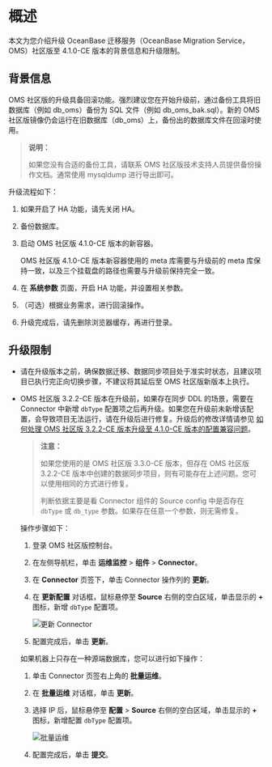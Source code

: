 # 概述

本文为您介绍升级 OceanBase 迁移服务（OceanBase Migration Service，OMS）社区版至 4.1.0-CE 版本的背景信息和升级限制。

## 背景信息

OMS 社区版的升级具备回滚功能。强烈建议您在开始升级前，通过备份工具将旧数据库（例如 db_oms）备份为 SQL 文件（例如 db_oms_bak.sql）。新的 OMS 社区版镜像仍会运行在旧数据库（db_oms）上，备份出的数据库文件在回滚时使用。

>**说明：**
>
>如果您没有合适的备份工具，请联系 OMS 社区版技术支持人员提供备份操作文档。通常使用 mysqldump 进行导出即可。

升级流程如下：

1. 如果开启了 HA 功能，请先关闭 HA。

2. 备份数据库。

3. 启动 OMS 社区版 4.1.0-CE 版本的新容器。

   OMS 社区版 4.1.0-CE 版本新容器使用的 meta 库需要与升级前的 meta 库保持一致，以及三个挂载盘的路径也需要与升级前保持完全一致。

4. 在 **系统参数** 页面，开启 HA 功能，并设置相关参数。

5. （可选）根据业务需求，进行回滚操作。

6. 升级完成后，请先删除浏览器缓存，再进行登录。

## 升级限制
  
* 请在升级版本之前，确保数据迁移、数据同步项目处于准实时状态，且建议项目已执行完正向切换步骤，不建议将其延后至 OMS 社区版新版本上执行。

* OMS 社区版 3.2.2-CE 版本在升级前，如果存在同步 DDL 的场景，需要在 Connector 中新增 `dbType` 配置项之后再升级。如果您在升级前未新增该配置，会导致项目无法运行，请在升级后进行修复。升级后的修改详情请参见 [如何处理 OMS 社区版 3.2.2-CE 版本升级至 4.1.0-CE 版本的配置兼容问题](../13.upgrade-guide/4.faq.md)。
  
  >**注意：**
  >
  >如果您使用的是 OMS 社区版 3.3.0-CE 版本，但存在 OMS 社区版 3.2.2-CE 版本中创建的数据同步项目，则有可能存在上述问题。您可以使用相同的方式进行修复。
  >
  >判断依据主要是看 Connector 组件的 Source config 中是否存在 `dbType` 或 `db_type` 参数。如果存在任意一个参数，则无需修复。

  操作步骤如下：

    1. 登录 OMS 社区版控制台。

    2. 在左侧导航栏，单击 **运维监控** > **组件** > **Connector**。

    3. 在 **Connector** 页签下，单击 Connector 操作列的 **更新**。
  
    4. 在 **更新配置** 对话框，鼠标悬停至 **Source** 右侧的空白区域，单击显示的 **+** 图标，新增 `dbType` 配置项。

        ![更新 Connector](https://obbusiness-private.oss-cn-shanghai.aliyuncs.com/doc/img/oms/oms-enterprise/%E6%9B%B4%E6%96%B0%20Connector.png)

    5. 配置完成后，单击 **更新**。

  如果机器上只存在一种源端数据库，您可以进行如下操作：
  
    1. 单击 Connector 页签右上角的 **批量运维**。

    2. 在 **批量运维** 对话框，单击 **更新**。

    3. 选择 IP 后，鼠标悬停至 **配置** > **Source** 右侧的空白区域，单击显示的 **+** 图标，新增配置 `dbType` 配置项。

        ![批量运维](https://obbusiness-private.oss-cn-shanghai.aliyuncs.com/doc/img/oms/oms-enterprise/%E6%89%B9%E9%87%8F%E8%BF%90%E7%BB%B4.png)  

    4. 配置完成后，单击 **提交**。

